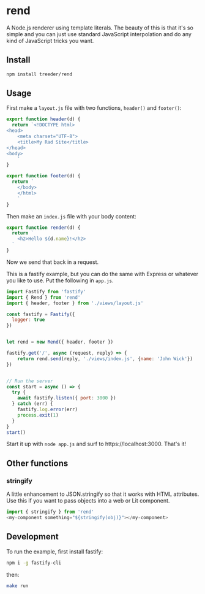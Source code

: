 # rend

A Node.js renderer using template literals. The beauty of this is that it's so simple and you can just use standard JavaScript interpolation
and do any kind of JavaScript tricks you want.

## Install

```sh
npm install treeder/rend
```

## Usage

First make a `layout.js` file with two functions, `header()` and `footer()`:

```js
export function header(d) {
  return `<!DOCTYPE html>
<head>
    <meta charset="UTF-8">
    <title>My Rad Site</title>
</head>
<body>
    `
}

export function footer(d) {
  return `
    </body>
    </html>
    `
}
```

Then make an `index.js` file with your body content:

```js
export function render(d) {
  return `
    <h2>Hello ${d.name}!</h2>
  `
}
```

Now we send that back in a request.

This is a fastify example, but you can do the same with Express or whatever you like to use. Put the following in `app.js`.

```js
import Fastify from 'fastify'
import { Rend } from 'rend'
import { header, footer } from './views/layout.js'

const fastify = Fastify({
  logger: true
})


let rend = new Rend({ header, footer })

fastify.get('/', async (request, reply) => {
    return rend.send(reply, './views/index.js', {name: 'John Wick'})
})


// Run the server
const start = async () => {
  try {
    await fastify.listen({ port: 3000 })
  } catch (err) {
    fastify.log.error(err)
    process.exit(1)
  }
}
start()
```

Start it up with `node app.js` and surf to https://localhost:3000. That's it!

## Other functions

### stringify

A little enhancement to JSON.stringify so that it works with HTML attributes. Use this if you want to pass objects into a web or Lit component.

```js
import { stringify } from 'rend'
<my-component something="${stringify(obj)}"></my-component>
```

## Development

To run the example, first install fastify:

```sh
npm i -g fastify-cli
```

then:

```sh
make run
```
